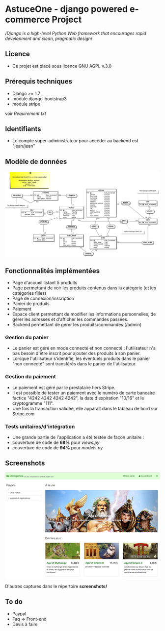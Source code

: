 # AstuceOne - django powered e-commerce Project

/*Django is a high-level Python Web framework that encourages rapid development and clean, pragmatic design*/

## Licence

- Ce projet est placé sous licence GNU AGPL v.3.0

## Prérequis techniques

- Django >= 1.7
- module django-bootstrap3
- module stripe

voir *Requirement.txt*

## Identifiants

- Le compte super-administrateur pour accéder au backend est "jean/jean"

## Modèle de données

![MCD](screenshots/mcd-ecommerce.png)

## Fonctionnalités implémentées

- Page d'accueil listant 5 produits
- Page permettant de voir les produits contenus dans la catégorie (et les catégories filles)
- Page de connexion/inscription
- Panier de produits
- Paiement
- Espace client permettant de modifier les informations personnelles, de gérer les adresses et d'afficher les commandes passées.
- Backend permettant de gérer les produits/commandes (/admin)

### Gestion du panier

- Le panier est géré en mode connecté et non connecté : l'utilisateur n'a pas besoin d'être inscrit pour ajouter des produits à son panier.
- Lorsque l'utilisateur s'identifie, les éventuels produits dans le panier "non connecté" sont transférés dans le panier de l'utilisateur.

### Gestion du paiement

- Le paiement est géré par le prestataire tiers Stripe.
- Il est possible de tester un paiement avec le numéro de carte bancaire factice "4242 4242 4242 4242", la date d'expiration "10/16" et le cryptogramme "111".
- Une fois la transaction validée, elle apparaît dans le tableau de bord sur Stripe.com

### Tests unitaires/d'intégration

- Une grande partie de l'application a été testée de façon unitaire :
- couverture de code de **68%** pour *views.py*
- couverture de code de **94%** pour *models.py*

## Screenshots

![Aperçu](screenshots/root.png)

D'autres captures dans le répertoire **screenshots/**

## To do

- Paypal
- Faq => Front-end
- Devis à faire
